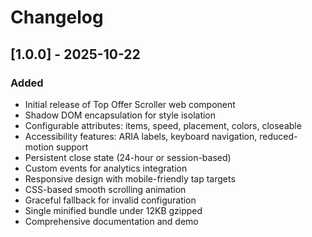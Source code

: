 # Changelog

## [1.0.0] - 2025-10-22

### Added
- Initial release of Top Offer Scroller web component
- Shadow DOM encapsulation for style isolation
- Configurable attributes: items, speed, placement, colors, closeable
- Accessibility features: ARIA labels, keyboard navigation, reduced-motion support
- Persistent close state (24-hour or session-based)
- Custom events for analytics integration
- Responsive design with mobile-friendly tap targets
- CSS-based smooth scrolling animation
- Graceful fallback for invalid configuration
- Single minified bundle under 12KB gzipped
- Comprehensive documentation and demo
